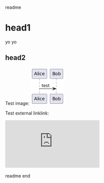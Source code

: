 readme

# head1

yo
yo

## head2

Test image:
![](/testImage.png)



Test external linklink:

![](https://www.meteo.pl/um/metco/mgram_pict.php?ntype=0u&row=406&col=250&lang=pl)


readme end
